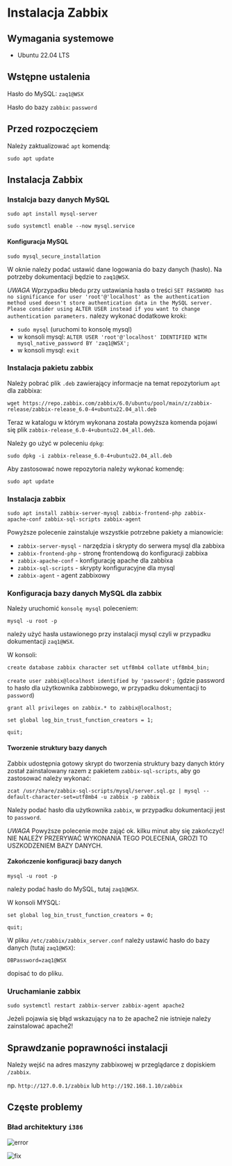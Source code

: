 # Instalacja Zabbix

## Wymagania systemowe

 - Ubuntu 22.04 LTS

## Wstępne ustalenia

Hasło do MySQL: `zaq1@WSX`

Hasło do bazy `zabbix`: `password`

## Przed rozpoczęciem

Należy zaktualizować `apt` komendą:

`sudo apt update`

## Instalacja Zabbix

### Instalcja bazy danych MySQL

`sudo apt install mysql-server`

`sudo systemctl enable --now mysql.service`

#### Konfiguracja MySQL

`sudo mysql_secure_installation`

W oknie należy podać ustawić dane logowania do bazy danych (hasło). Na potrzeby dokumentacji będzie to `zaq1@WSX`.

*UWAGA* Wprzypadku błedu przy ustawiania hasła o treści `SET PASSWORD has no significance for user 'root'@'localhost' as the authentication method used doesn't store authentication data in the MySQL server. Please consider using ALTER USER instead if you want to change authentication parameters.` nalezy wykonać dodatkowe kroki:

 - `sudo mysql` (uruchomi to konsolę mysql)
 - w konsoli mysql: `ALTER USER 'root'@'localhost' IDENTIFIED WITH mysql_native_password BY 'zaq1@WSX';`
 - w konsoli mysql: `exit`

### Instalacja pakietu zabbix

Należy pobrać plik `.deb` zawierający informacje na temat repozytorium `apt` dla zabbixa:

`wget https://repo.zabbix.com/zabbix/6.0/ubuntu/pool/main/z/zabbix-release/zabbix-release_6.0-4+ubuntu22.04_all.deb`

Teraz w katalogu w którym wykonana została powyższa komenda pojawi się plik `zabbix-release_6.0-4+ubuntu22.04_all.deb`.

Należy go użyć w poleceniu `dpkg`:

`sudo dpkg -i zabbix-release_6.0-4+ubuntu22.04_all.deb`

Aby zastosować nowe repozytoria należy wykonać komendę:

`sudo apt update`

### Instalacja zabbix

`sudo apt install zabbix-server-mysql zabbix-frontend-php zabbix-apache-conf zabbix-sql-scripts zabbix-agent`

Powyższe polecenie zainstaluje wszystkie potrzebne pakiety a mianowicie:

 - `zabbix-server-mysql` - narzędzia i skrypty do serwera mysql dla zabbixa
 - `zabbix-frontend-php` - stronę frontendową do konfiguracji zabbixa
 - `zabbix-apache-conf` - konfigurację apache dla zabbixa
 - `zabbix-sql-scripts` - skrypty konfiguracyjne dla mysql
 - `zabbix-agent` - agent zabbixowy

### Konfiguracja bazy danych MySQL dla zabbix

Należy uruchomić `konsolę mysql` poleceniem:

`mysql -u root -p`

należy użyć hasła ustawionego przy instalacji mysql czyli w przypadku dokumentacji `zaq1@WSX`.

W konsoli:

`create database zabbix character set utf8mb4 collate utf8mb4_bin;`

`create user zabbix@localhost identified by 'password';` (gdzie password to hasło dla użytkownika zabbixowego, w przypadku dokumentacji to `password`)

`grant all privileges on zabbix.* to zabbix@localhost;`

`set global log_bin_trust_function_creators = 1;`

`quit;`

#### Tworzenie struktury bazy danych

Zabbix udostępnia gotowy skrypt do tworzenia struktury bazy danych który został zainstalowany razem z pakietem `zabbix-sql-scripts`, aby go zastosować należy wykonać:

`zcat /usr/share/zabbix-sql-scripts/mysql/server.sql.gz | mysql --default-character-set=utf8mb4 -u zabbix -p zabbix`


Należy podać hasło dla użytkownika `zabbix`, w przypadku dokumentacji jest to `password`.

*UWAGA* Powyższe polecenie może zająć ok. kilku minut aby się zakończyć! NIE NALEŻY PRZERYWAĆ WYKONANIA TEGO POLECENIA, GROZI TO USZKODZENIEM BAZY DANYCH.

#### Zakończenie konfiguracji bazy danych

`mysql -u root -p`

należy podać hasło do MySQL, tutaj `zaq1@WSX`.

W konsoli MYSQL:

`set global log_bin_trust_function_creators = 0;`

`quit;`

W pliku `/etc/zabbix/zabbix_server.conf` należy ustawić hasło do bazy danych (tutaj `zaq1@WSX`):

`DBPassword=zaq1@WSX`

dopisać to do pliku.

### Uruchamianie zabbix

`sudo systemctl restart zabbix-server zabbix-agent apache2`

Jeżeli pojawia się błąd wskazujący na to że apache2 nie istnieje należy zainstalować apache2!

## Sprawdzanie poprawności instalacji

Należy wejść na adres maszyny zabbixowej w przeglądarce z dopiskiem `/zabbix`.

np. `http://127.0.0.1/zabbix` lub `http://192.168.1.10/zabbix`

## Częste problemy

### Bład architektury `i386`

![error](https://user-images.githubusercontent.com/76630571/234982000-402154cc-8093-4c5b-a0ec-2a2d1b9c01c8.png)

![fix](https://user-images.githubusercontent.com/76630571/234982066-d0f0a16b-7b74-44f5-9317-b02eff74322f.png)
